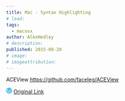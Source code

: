 ```yaml
---
title: Mac - Syntax Highlighting
# lead:
tags:
  - macosx
author: AlexHedley
# description:
published: 2015-08-20
# image:
# imageattribution:
---
```


ACEView https://github.com/faceleg/ACEView

![Wordpress](../images/wordpress.png "Wordpress") [Original Link](https://alexhedley.wordpress.com/2015/08/20/mac-syntax-highlighting/)
